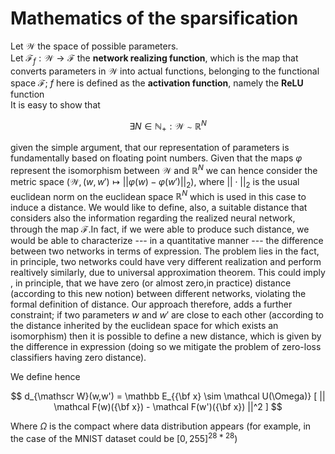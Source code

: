 # Mathematics of the sparsification

Let $\mathscr W$ the space of possible parameters. <br>
Let $\mathcal F_f: \mathscr W \rightarrow \mathscr F$ the <b>network realizing function</b>, which is the map that
converts parameters in $\mathscr W$ into actual functions, belonging to the functional space $\mathscr F$;
$f$ here is defined as the <b>activation function</b>, namely the <b>ReLU</b> function<br>
It is easy to show that 

$$
\exists N \in \mathbb N_+: \mathscr W \sim \mathbb R^N
$$

given the simple argument, that our representation of parameters is fundamentally based on floating point numbers.
Given that the maps $\varphi$ represent the isomorphism between $\mathscr W$ and $\mathbb R^N$ we can hence consider the 
metric space $(\mathscr W, (w,w') \mapsto || \varphi(w) - \varphi(w') ||_2 )$, where $||\cdot||_2$ is the usual euclidean norm
on the euclidean space $\mathbb R^N$ which is used in this case to induce a distance.
We would like to define, also, a suitable distance that considers also the information regarding the realized neural network, through 
the map $\mathcal F$.In fact, if we were able to produce such distance, we would be able to characterize --- in a quantitative manner ---
the difference between two networks in terms of expression.
The problem lies in the fact, in principle, two networks could have very different realization and perform realtively similarly, due to
universal approximation theorem. This could imply , in principle, that we have zero (or almost zero,in practice) distance (according to this new notion)
between different networks, violating the formal definition of distance.
Our approach therefore, adds a further constraint; if two parameters $w$ and $w'$ are close to each other (according to the distance 
inherited by the euclidean space for which exists an isomorphism) then it is possible to define a new distance, which is given by the difference 
in expression (doing so we mitigate the problem of zero-loss classifiers having zero distance).

We define hence 

$$
d_{\mathscr W}(w,w') =  \mathbb E_{{\bf x} \sim \mathcal U(\Omega)} [ || \mathcal F(w)({\bf x}) - \mathcal F(w')({\bf x}) ||^2 ]
$$

Where $\Omega$ is the compact where data distribution appears (for example, in the case of the MNIST dataset could be $[0,255]^{28*28}$)